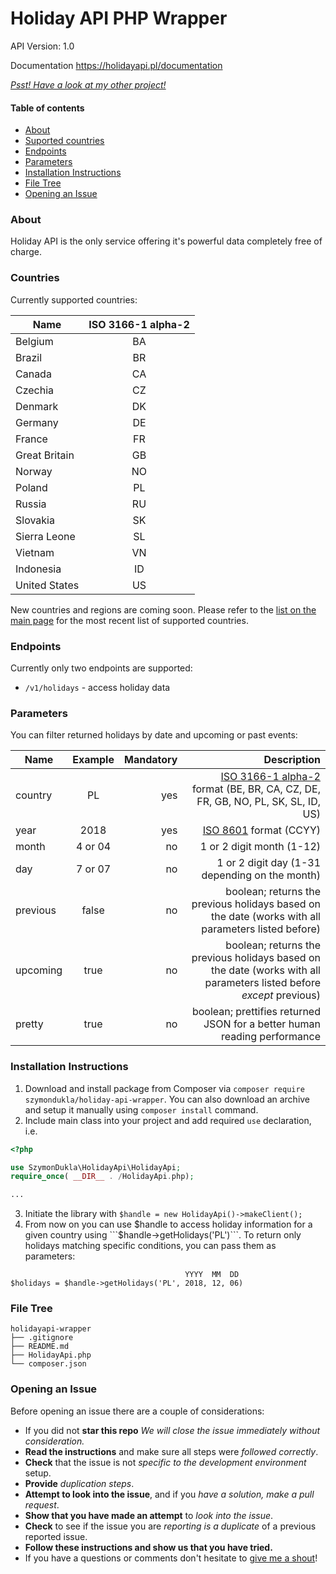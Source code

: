 #   Holiday API PHP Wrapper
API Version: 1.0

Documentation <https://holidayapi.pl/documentation>

*[Psst! Have a look at my other project!](https://www.amaranthapp.com?utm_source=github.com&utm_medium=holidayapi-wrapper)*

#### Table of contents
- [About](#about)
- [Suported countries](#countries)
- [Endpoints](#endpoints)
- [Parameters](#parameters)
- [Installation Instructions](#installation-instructions)
- [File Tree](#file-tree)
- [Opening an Issue](#opening-an-issue)

### About
Holiday API is the only service offering it's powerful data completely free of charge.

### Countries
Currently supported countries:

| Name          | ISO 3166-1 alpha-2   |
| ------------- |:--------------------:|
| Belgium       | BA                   |
| Brazil        | BR                   |
| Canada        | CA                   |
| Czechia       | CZ                   |
| Denmark       | DK                   |
| Germany       | DE                   |
| France        | FR                   |
| Great Britain | GB                   |
| Norway        | NO                   |
| Poland        | PL                   |
| Russia        | RU                   |
| Slovakia      | SK                   |
| Sierra Leone  | SL                   |
| Vietnam       | VN                   |
| Indonesia     | ID                   |
| United States | US                   |

New countries and regions are coming soon. Please refer to the [list on the main page](https://holidayapi.pl) for the most recent list of supported countries.

### Endpoints
Currently only two endpoints are supported:

* ```/v1/holidays``` - access holiday data

### Parameters
You can filter returned holidays by date and upcoming or past events:

| Name          | Example   | Mandatory  | Description |
| ------------- |:---------:| ----------:| -----------------------------------------------------------------------------: |
| country       | PL        |     yes    | [ISO 3166-1 alpha-2](https://www.nationsonline.org/oneworld/country_code_list.htm) format (BE, BR, CA, CZ, DE, FR, GB, NO, PL, SK, SL, ID, US) |
| year          | 2018      |     yes    | [ISO 8601](https://www.iso.org/iso-8601-date-and-time-format.html) format (CCYY)
| month         | 4 or 04   |      no    | 1 or 2 digit month (1-12)
| day           | 7 or 07   |      no    | 1 or 2 digit day (1-31 depending on the month)
| previous      | false     |      no    | boolean; returns the previous holidays based on the date (works with all parameters listed before)
| upcoming      | true      |      no    | boolean; returns the previous holidays based on the date (works with all parameters listed before *except* previous)
| pretty        | true      |      no    | boolean; prettifies returned JSON for a better human reading performance

### Installation Instructions
1. Download and install package from Composer via ```composer require szymondukla/holiday-api-wrapper```. You can also download an archive and setup it manually using ```composer install``` command.
2. Include main class into your project and add required ```use``` declaration, i.e.
```php
<?php

use SzymonDukla\HolidayApi\HolidayApi;
require_once( __DIR__ . /HolidayApi.php);

...
```
3. Initiate the library with ```$handle = new HolidayApi()->makeClient();```
4. From now on you can use $handle to access holiday information for a given country using ```$handle->getHolidays('PL')```. To return only holidays matching specific conditions, you can pass them as parameters:
```        
                                       YYYY  MM  DD
$holidays = $handle->getHolidays('PL', 2018, 12, 06)
```


### File Tree
```
holidayapi-wrapper
├── .gitignore
├── README.md
├── HolidayApi.php
└── composer.json
```

### Opening an Issue
Before opening an issue there are a couple of considerations:
* If you did not **star this repo** *We will close the issue immediately without consideration.*
* **Read the instructions** and make sure all steps were *followed correctly*.
* **Check** that the issue is not *specific to the development environment* setup.
* **Provide** *duplication steps*.
* **Attempt to look into the issue**, and if you *have a solution, make a pull request*.
* **Show that you have made an attempt** to *look into the issue*.
* **Check** to see if the issue you are *reporting is a duplicate* of a previous reported issue.
* **Follow these instructions and show us that you have tried.**
* If you have a questions or comments don't hesitate to [give me a shout](mailto:hello@szymondukla.com)!